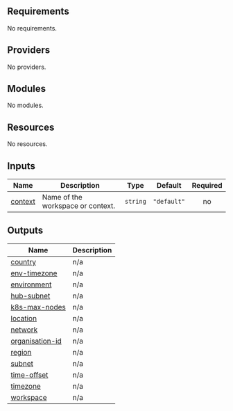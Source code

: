 <!-- BEGIN_TF_DOCS -->
## Requirements

No requirements.

## Providers

No providers.

## Modules

No modules.

## Resources

No resources.

## Inputs

| Name | Description | Type | Default | Required |
|------|-------------|------|---------|:--------:|
| <a name="input_context"></a> [context](#input\_context) | Name of the workspace or context. | `string` | `"default"` | no |

## Outputs

| Name | Description |
|------|-------------|
| <a name="output_country"></a> [country](#output\_country) | n/a |
| <a name="output_env-timezone"></a> [env-timezone](#output\_env-timezone) | n/a |
| <a name="output_environment"></a> [environment](#output\_environment) | n/a |
| <a name="output_hub-subnet"></a> [hub-subnet](#output\_hub-subnet) | n/a |
| <a name="output_k8s-max-nodes"></a> [k8s-max-nodes](#output\_k8s-max-nodes) | n/a |
| <a name="output_location"></a> [location](#output\_location) | n/a |
| <a name="output_network"></a> [network](#output\_network) | n/a |
| <a name="output_organisation-id"></a> [organisation-id](#output\_organisation-id) | n/a |
| <a name="output_region"></a> [region](#output\_region) | n/a |
| <a name="output_subnet"></a> [subnet](#output\_subnet) | n/a |
| <a name="output_time-offset"></a> [time-offset](#output\_time-offset) | n/a |
| <a name="output_timezone"></a> [timezone](#output\_timezone) | n/a |
| <a name="output_workspace"></a> [workspace](#output\_workspace) | n/a |
<!-- END_TF_DOCS -->